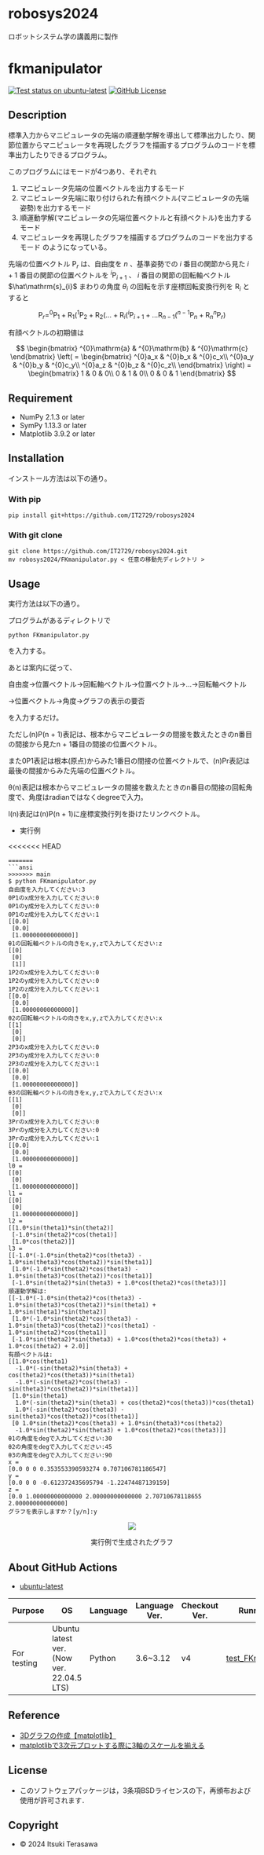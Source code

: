 # robosys2024
ロボットシステム学の講義用に製作

# fkmanipulator
<a href="https://github.com/IT2729/robosys2024/actions/workflows/test_FKmanipulator.yml"><img src="https://github.com/IT2729/robosys2024/actions/workflows/test_FKmanipulator.yml/badge.svg" alt="Test status on ubuntu-latest"></a>
<a href="https://github.com/IT2729/robosys2024/tree/main?tab=BSD-3-Clause-1-ov-file"><img alt="GitHub License" src="https://img.shields.io/github/license/IT2729/robosys2024"></a>

## Description
標準入力からマニピュレータの先端の順運動学解を導出して標準出力したり、関節位置からマニピュレータを再現したグラフを描画するプログラムのコードを標準出力したりできるプログラム。

このプログラムにはモードが4つあり、それぞれ
1. マニピュレータ先端の位置ベクトルを出力するモード
2. マニピュレータ先端に取り付けられた有顔ベクトル(マニピュレータの先端姿勢)を出力するモード
3. 順運動学解(マニピュレータの先端位置ベクトルと有顔ベクトル)を出力するモード
4. マニピュレータを再現したグラフを描画するプログラムのコードを出力するモード
のようになっている。

先端の位置ベクトル $\mathrm{P}_{r}$ は、自由度を $n$ 、基準姿勢での $i$ 番目の関節から見た $i + 1$ 番目の関節の位置ベクトルを $^{i}\mathrm{P}_{i + 1}$ 、 $i$ 番目の関節の回転軸ベクトル $\hat\mathrm{s}_{i}$ まわりの角度 $\theta_{i}$ の回転を示す座標回転変換行列を $\mathrm{R}_{i}$ とすると

$$ \mathrm{P}_{r} = ^{0}\mathrm{P}_{1} + \mathrm{R}_{1} ( ^{1}\mathrm{P}_{2} + \mathrm{R}_{2} (… + \mathrm{R}_{i} ( ^{i}\mathrm{P}_{i + 1} +　… \mathrm{R}_{n - 1} ( ^{n - 1}\mathrm{P}_{n} + \mathrm{R}_{n} ^{n}\mathrm{P}_{r} ) $$

有顔ベクトルの初期値は

$$ \begin{bmatrix}
^{0}\mathrm{a} & ^{0}\mathrm{b} & ^{0}\mathrm{c}
\end{bmatrix} \left( = \begin{bmatrix}
^{0}a_x & ^{0}b_x & ^{0}c_x\\
^{0}a_y & ^{0}b_y & ^{0}c_y\\
^{0}a_z & ^{0}b_z & ^{0}c_z\\
\end{bmatrix} \right) = \begin{bmatrix}
1 & 0 & 0\\
0 & 1 & 0\\
0 & 0 & 1
\end{bmatrix} $$


## Requirement
- NumPy 2.1.3 or later
- SymPy 1.13.3 or later
- Matplotlib 3.9.2 or later

## Installation
インストール方法は以下の通り。

### With pip

```
pip install git+https://github.com/IT2729/robosys2024
```

### With git clone

```
git clone https://github.com/IT2729/robosys2024.git
mv robosys2024/FKmanipulator.py < 任意の移動先ディレクトリ >
```

## Usage
実行方法は以下の通り。

プログラムがあるディレクトリで

```
python FKmanipulator.py
```
を入力する。

あとは案内に従って、

自由度→位置ベクトル→回転軸ベクトル→位置ベクトル→...→回転軸ベクトル

→位置ベクトル→角度→グラフの表示の要否

を入力するだけ。

ただし(n)P(n + 1)表記は、根本からマニピュレータの間接を数えたときのn番目の間接から見たn + 1番目の間接の位置ベクトル。

また0P1表記は根本(原点)からみた1番目の間接の位置ベクトルで、(n)Pr表記は最後の間接からみた先端の位置ベクトル。

θ(n)表記は根本からマニピュレータの間接を数えたときのn番目の間接の回転角度で、角度はradianではなくdegreeで入力。

l(n)表記は(n)P(n + 1)に座標変換行列を掛けたリンクベクトル。

- 実行例

<<<<<<< HEAD
```
=======
```ansi
>>>>>>> main
$ python FKmanipulator.py
自由度を入力してください:3
0P1のx成分を入力してください:0
0P1のy成分を入力してください:0
0P1のz成分を入力してください:1
[[0.0]
 [0.0]
 [1.00000000000000]]
θ1の回転軸ベクトルの向きをx,y,zで入力してください:z
[[0]
 [0]
 [1]]
1P2のx成分を入力してください:0
1P2のy成分を入力してください:0
1P2のz成分を入力してください:1
[[0.0]
 [0.0]
 [1.00000000000000]]
θ2の回転軸ベクトルの向きをx,y,zで入力してください:x
[[1]
 [0]
 [0]]
2P3のx成分を入力してください:0
2P3のy成分を入力してください:0
2P3のz成分を入力してください:1
[[0.0]
 [0.0]
 [1.00000000000000]]
θ3の回転軸ベクトルの向きをx,y,zで入力してください:x
[[1]
 [0]
 [0]]
3Prのx成分を入力してください:0
3Prのy成分を入力してください:0
3Prのz成分を入力してください:1
[[0.0]
 [0.0]
 [1.00000000000000]]
l0 =
[[0]
 [0]
 [1.00000000000000]]
l1 =
[[0]
 [0]
 [1.00000000000000]]
l2 =
[[1.0*sin(theta1)*sin(theta2)]
 [-1.0*sin(theta2)*cos(theta1)]
 [1.0*cos(theta2)]]
l3 =
[[-1.0*(-1.0*sin(theta2)*cos(theta3) - 1.0*sin(theta3)*cos(theta2))*sin(theta1)]
 [1.0*(-1.0*sin(theta2)*cos(theta3) - 1.0*sin(theta3)*cos(theta2))*cos(theta1)]
 [-1.0*sin(theta2)*sin(theta3) + 1.0*cos(theta2)*cos(theta3)]]
順運動学解は:
[[-1.0*(-1.0*sin(theta2)*cos(theta3) - 1.0*sin(theta3)*cos(theta2))*sin(theta1) + 1.0*sin(theta1)*sin(theta2)]
 [1.0*(-1.0*sin(theta2)*cos(theta3) - 1.0*sin(theta3)*cos(theta2))*cos(theta1) - 1.0*sin(theta2)*cos(theta1)]
 [-1.0*sin(theta2)*sin(theta3) + 1.0*cos(theta2)*cos(theta3) + 1.0*cos(theta2) + 2.0]]
有顔ベクトルは:
[[1.0*cos(theta1)
  -1.0*(-sin(theta2)*sin(theta3) + cos(theta2)*cos(theta3))*sin(theta1)
  -1.0*(-sin(theta2)*cos(theta3) - sin(theta3)*cos(theta2))*sin(theta1)]
 [1.0*sin(theta1)
  1.0*(-sin(theta2)*sin(theta3) + cos(theta2)*cos(theta3))*cos(theta1)
  1.0*(-sin(theta2)*cos(theta3) - sin(theta3)*cos(theta2))*cos(theta1)]
 [0 1.0*sin(theta2)*cos(theta3) + 1.0*sin(theta3)*cos(theta2)
  -1.0*sin(theta2)*sin(theta3) + 1.0*cos(theta2)*cos(theta3)]]
θ1の角度をdegで入力してください:30
θ2の角度をdegで入力してください:45
θ3の角度をdegで入力してください:90
x =
[0.0 0 0 0.353553390593274 0.707106781186547]
y =
[0.0 0 0 -0.612372435695794 -1.22474487139159]
z =
[0.0 1.00000000000000 2.00000000000000 2.70710678118655 2.00000000000000]
グラフを表示しますか？[y/n]:y
```
<div align="center">
  <div class="the gragh ploted by the execution example">
    <img src="https://i.imgur.com/D3gs2G2.png"\>
    <p>実行例で生成されたグラフ</p>
  </div>
</div>

## About GitHub Actions
- <a href="https://github.com/IT2729/robosys2024/blob/main/.github/workflows/test_FKmanipulator.yml">ubuntu-latest</a>
<table width="800">
  <thead>
    <tr>
      <th scope="col">Purpose</th>
      <th scope="col">OS</th>
      <th scope="col">Language</th>
      <th scope="col">Language Ver.</th>
      <th scope="col">Checkout Ver.</th>
      <th scope="col">Running Program</th>
    </tr>
  </thead>
  <tbody>
    <tr>
      <td width="16.5%">For testing</td>
      <td width="28.5%">Ubuntu latest ver.<br>(Now ver. 22.04.5 LTS)</td>
      <td width="10%">Python</td>
      <td width="12,5%">3.6~3.12</td>
      <td width="12.5%">v4</td>
      <td width="20%"><a href="https://github.com/IT2729/robosys2024/blob/main/test/test_FKmanipulator.bash">test_FKmnaipulator.bash</a></td>
    </tr>
  </tbody>
</table>


## Reference
- <a href="https://liquids.dev/articles/017df634-6a8e-47e0-b0af-6a3fb8bd5790">3Dグラフの作成【matplotlib】</a>
- <a href="https://qiita.com/ae14watanabe/items/71f678755525d8088849">matplotlibで3次元プロットする際に3軸のスケールを揃える</a>

## License

- このソフトウェアパッケージは，3条項BSDライセンスの下，再頒布および使用が許可されます．

## Copyright

- © 2024 Itsuki Terasawa
